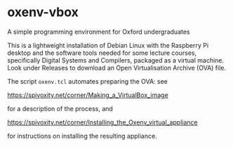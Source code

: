 # oxenv-vbox
A simple programming environment for Oxford undergraduates

This is a lightweight installation of Debian Linux with the Raspberry
Pi desktop and the software tools needed for some lecture courses,
specifically Digital Systems and Compilers, packaged as a virtual
machine.  Look under Releases to download an Open Virtualisation
Archive (OVA) file.

The script `oxenv.tcl` automates preparing the OVA: see

https://spivoxity.net/corner/Making_a_VirtualBox_image

for a description of the process, and

https://spivoxity.net/corner/Installing_the_Oxenv_virtual_appliance

for instructions on installing the resulting appliance.

